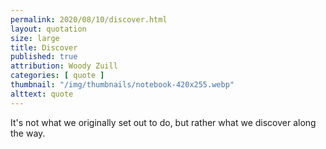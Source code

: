 ```yaml
---
permalink: 2020/08/10/discover.html
layout: quotation
size: large
title: Discover
published: true
attribution: Woody Zuill
categories: [ quote ]
thumbnail: "/img/thumbnails/notebook-420x255.webp"
alttext: quote
---
```


It's not what we originally set out to do, but rather 
what we discover along the way.
